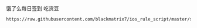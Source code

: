 饿了么每日签到 吃货豆

    https://raw.githubusercontent.com/blackmatrix7/ios_rule_script/master/script/obsolete/eleme/eleme_daily.sgmodule